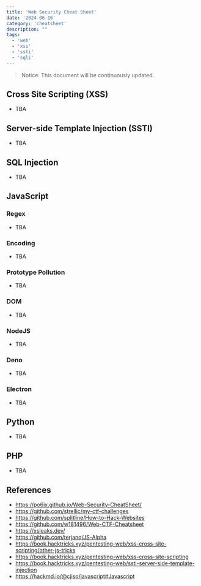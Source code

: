 ```yaml
---
title: 'Web Security Cheat Sheet'
date: '2024-06-16'
category: 'cheatsheet'
description: ""
tags:
  - 'web'
  - 'xss'
  - 'ssti'
  - 'sqli'
---
```


> Notice: This document will be continuously updated.

## Cross Site Scripting (XSS)
- TBA

## Server-side Template Injection (SSTI)
- TBA

## SQL Injection
- TBA

## JavaScript

### Regex
- TBA

### Encoding
- TBA

### Prototype Pollution
- TBA

### DOM
- TBA

### NodeJS
- TBA

### Deno
- TBA

### Electron
- TBA

## Python
- TBA

## PHP
- TBA

## References
- https://po6ix.github.io/Web-Security-CheatSheet/
- https://github.com/strellic/my-ctf-challenges
- https://github.com/splitline/How-to-Hack-Websites
- https://github.com/w181496/Web-CTF-Cheatsheet
- https://xsleaks.dev/
- https://github.com/terjanq/JS-Alpha
- https://book.hacktricks.xyz/pentesting-web/xss-cross-site-scripting/other-js-tricks
- https://book.hacktricks.xyz/pentesting-web/xss-cross-site-scripting
- https://book.hacktricks.xyz/pentesting-web/ssti-server-side-template-injection
- https://hackmd.io/@cjiso/javascript#Javascript